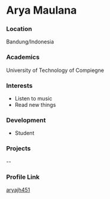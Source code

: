 # Arya Maulana

### Location

Bandung/Indonesia

### Academics

University of Technology of Compiegne

### Interests

- Listen to music
- Read new things

### Development

- Student 

### Projects

--

### Profile Link

[aryajh451](https://github.com/aryajh451)
